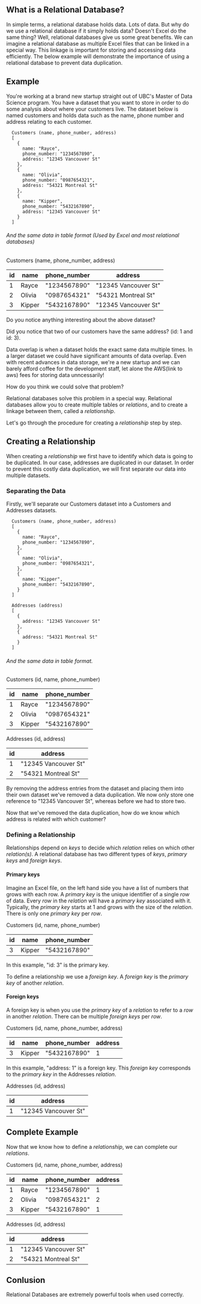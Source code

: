 ## What is a Relational Database?
  In simple terms, a relational database holds data. Lots of data. But why do we use a relational database if it simply holds data? Doesn't Excel do the same thing? Well, relational databases give us some great benefits. We can imagine a relational database as multiple Excel files that can be linked in a special way. This linkage is important for storing and accessing data efficiently. The below example will demonstrate the importance of using a relational database to prevent data duplication.

## Example
  You're working at a brand new startup straight out of UBC's Master of Data Science program. You have a dataset that you want to store in order to do some analysis about where your customers live. The dataset below is named customers and holds data such as the name, phone number and address relating to each customer.

```
  Customers (name, phone_number, address)
  [         
    {
      name: "Rayce",
      phone_number: "1234567890",
      address: "12345 Vancouver St"
    },
    {
      name: "Olivia",
      phone_number: "0987654321",
      address: "54321 Montreal St"
    },
    {
      name: "Kipper",
      phone_number: "5432167890",
      address: "12345 Vancouver St"
    }
  ]
```
######  And the same data in table format (Used by Excel and *most* relational databases)

  Customers (name, phone_number, address)

  | id | name   | phone_number | address              |
  |----|--------|--------------|----------------------|
  | 1  | Rayce  | "1234567890" | "12345 Vancouver St" |
  | 2  | Olivia | "0987654321" | "54321 Montreal St"  |
  | 3  | Kipper | "5432167890" | "12345 Vancouver St" |

  Do you notice anything interesting about the above dataset?

  Did you notice that two of our customers have the same address? (id: 1 and id: 3).

  Data overlap is when a dataset holds the exact same data multiple times. In a larger dataset we could have significant amounts of data overlap. Even with recent advances in data storage, we're a new startup and we can barely afford coffee for the development staff, let alone the AWS(link to aws) fees for storing data unncessarily!

  How do you think we could solve that problem?

  Relational databases solve this problem in a special way. Relational databases allow you to create multiple tables or *relations*, and to create a linkage between them, called a *relationship*.

  Let's go through the procedure for creating a *relationship* step by step.

## Creating a Relationship
  When creating a *relationship* we first have to identify which data is going to be duplicated. In our case, addresses are duplicated in our dataset. In order to prevent this costly data duplication, we will first separate our data into multiple datasets.

### Separating the Data
  Firstly, we'll separate our Customers dataset into a Customers and Addresses datasets.
```
  Customers (name, phone_number, address)
  [         
    {
      name: "Rayce",
      phone_number: "1234567890",
    },
    {
      name: "Olivia",
      phone_number: "0987654321",
    },
    {
      name: "Kipper",
      phone_number: "5432167890",
    }
  ]
```
```
  Addresses (address)
  [
    {
      address: "12345 Vancouver St"
    },
    {
      address: "54321 Montreal St"
    }
  ]
```
###### And the same data in table format.

  Customers (id, name, phone_number)

  | id | name   | phone_number |
  |----|--------|--------------|
  | 1  | Rayce  | "1234567890" |
  | 2  | Olivia | "0987654321" |
  | 3  | Kipper | "5432167890" |

  Addresses (id, address)

  | id | address              |
  |----|----------------------|
  | 1  | "12345 Vancouver St" |
  | 2  | "54321 Montreal St"  |

  By removing the address entries from the dataset and placing them into their own dataset we've removed a data duplication. We now only store one reference to "12345 Vancouver St", whereas before we had to store two.

  Now that we've removed the data duplication, how do we know which address is related with which customer?

### Defining a Relationship
  Relationships depend on *keys* to decide which *relation* relies on which other *relation(s)*. A relational database has two different types of *keys*, *primary keys* and *foreign keys*.

#### Primary keys
  Imagine an Excel file, on the left hand side you have a list of numbers that grows with each row. A *primary key* is the unique identifier of a single *row* of data. Every *row* in the *relation* will have a *primary key* associated with it. Typically, the *primary key* starts at 1 and grows with the size of the *relation*. There is only one *primary key* per *row*.

  Customers (id, name, phone_number)

  | id | name   | phone_number |
  |----|--------|--------------|
  | 3  | Kipper | "5432167890" |

  In this example, "id: 3" is the primary key.

To define a relationship we use a *foreign key*. A *foreign key* is the *primary key* of another *relation*.

#### Foreign keys
  A foreign key is when you use the *primary key* of a *relation* to refer to a *row* in another *relation*. There can be multiple *foreign keys* per *row*.

  Customers (id, name, phone_number, address)

  | id | name   | phone_number | address |
  |----|--------|--------------|---------|
  | 3  | Kipper | "5432167890" | 1       |

  In this example, "address: 1" is a foreign key. This *foreign key* corresponds to the *primary key* in the Addresses *relation*.

  Addresses (id, address)

  | id | address              |
  |----|----------------------|
  | 1  | "12345 Vancouver St" |


## Complete Example
  Now that we know how to define a *relationship*, we can complete our *relations*.

  Customers (id, name, phone_number, address)

  | id | name   | phone_number | address |
  |----|--------|--------------|---------|
  | 1  | Rayce  | "1234567890" | 1       |
  | 2  | Olivia | "0987654321" | 2       |
  | 3  | Kipper | "5432167890" | 1       |

  Addresses (id, address)

  | id | address              |
  |----|----------------------|
  | 1  | "12345 Vancouver St" |
  | 2  | "54321 Montreal St"  |

## Conlusion

  Relational Databases are extremely powerful tools when used correctly.

